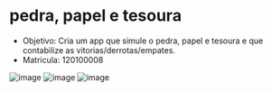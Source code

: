 # pedra, papel e tesoura

- Objetivo: Cria um app que simule o pedra, papel e tesoura e que contabilize as vitorias/derrotas/empates.
- Matricula: 120100008

![image](https://github.com/ZKros/pedrapapeltesoura/assets/1646461/a81cf94c-99c8-4682-b3b3-3215f8a8d0b9)
![image](https://github.com/ZKros/pedrapapeltesoura/assets/1646461/4fc170cf-a931-4450-8c55-9726f69ddad0)
![image](https://github.com/ZKros/pedrapapeltesoura/assets/1646461/928fe663-e73b-41a0-b450-34ee99530c6c)

